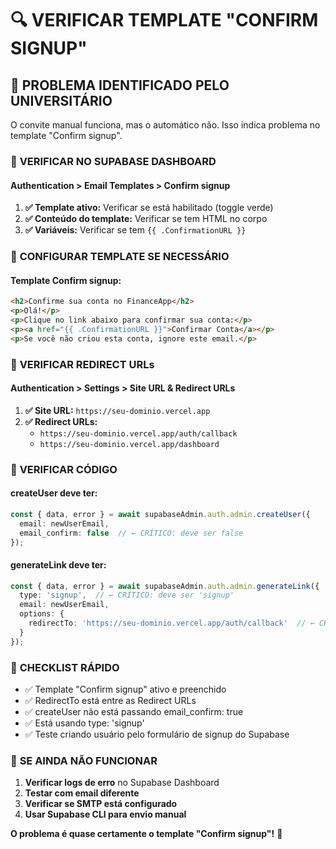 # 🔍 VERIFICAR TEMPLATE "CONFIRM SIGNUP"

## 🎯 **PROBLEMA IDENTIFICADO PELO UNIVERSITÁRIO**

O convite manual funciona, mas o automático não. Isso indica problema no template "Confirm signup".

### 🔧 **VERIFICAR NO SUPABASE DASHBOARD**

#### **Authentication > Email Templates > Confirm signup**

1. **✅ Template ativo:** Verificar se está habilitado (toggle verde)
2. **✅ Conteúdo do template:** Verificar se tem HTML no corpo
3. **✅ Variáveis:** Verificar se tem `{{ .ConfirmationURL }}`

### 🔧 **CONFIGURAR TEMPLATE SE NECESSÁRIO**

#### **Template Confirm signup:**

```html
<h2>Confirme sua conta no FinanceApp</h2>
<p>Olá!</p>
<p>Clique no link abaixo para confirmar sua conta:</p>
<p><a href="{{ .ConfirmationURL }}">Confirmar Conta</a></p>
<p>Se você não criou esta conta, ignore este email.</p>
```

### 🔧 **VERIFICAR REDIRECT URLs**

#### **Authentication > Settings > Site URL & Redirect URLs**

1. **✅ Site URL:** `https://seu-dominio.vercel.app`
2. **✅ Redirect URLs:** 
   - `https://seu-dominio.vercel.app/auth/callback`
   - `https://seu-dominio.vercel.app/dashboard`

### 🔧 **VERIFICAR CÓDIGO**

#### **createUser deve ter:**
```typescript
const { data, error } = await supabaseAdmin.auth.admin.createUser({
  email: newUserEmail,
  email_confirm: false  // ← CRÍTICO: deve ser false
});
```

#### **generateLink deve ter:**
```typescript
const { data, error } = await supabaseAdmin.auth.admin.generateLink({
  type: 'signup',  // ← CRÍTICO: deve ser 'signup'
  email: newUserEmail,
  options: {
    redirectTo: 'https://seu-dominio.vercel.app/auth/callback'  // ← CRÍTICO: deve estar nas Redirect URLs
  }
});
```

### 🎯 **CHECKLIST RÁPIDO**

- ✅ Template "Confirm signup" ativo e preenchido
- ✅ RedirectTo está entre as Redirect URLs
- ✅ createUser não está passando email_confirm: true
- ✅ Está usando type: 'signup'
- ✅ Teste criando usuário pelo formulário de signup do Supabase

### 🚨 **SE AINDA NÃO FUNCIONAR**

1. **Verificar logs de erro** no Supabase Dashboard
2. **Testar com email diferente**
3. **Verificar se SMTP está configurado**
4. **Usar Supabase CLI para envio manual**

**O problema é quase certamente o template "Confirm signup"!** 🎯

